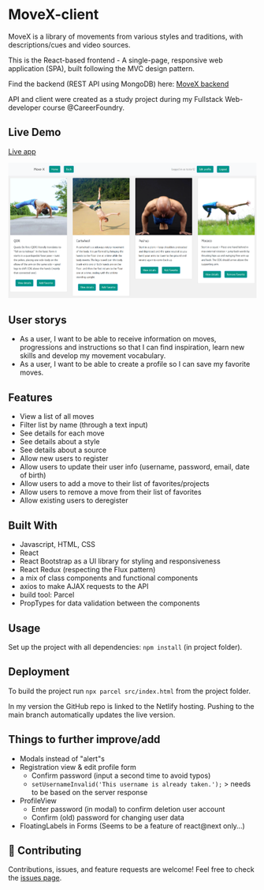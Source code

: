 # MoveX-client
MoveX is a library of movements from various styles and traditions, with descriptions/cues and video sources.

This is the React-based frontend - A single-page, responsive web application (SPA), built following the MVC design pattern.

Find the backend (REST API using MongoDB) here: [MoveX backend](https://github.com/MitoMonkey/MoveX-backend)

API and client were created as a study project during my Fullstack Web-developer course @CareerFoundry.

## Live Demo
[Live app](https://move-x.netlify.app/)

![Screenshot](./src/Screenshot.png)

## User storys
* As a user, I want to be able to receive information on moves, progressions and instructions so that I can find inspiration, learn new skills and develop my movement vocabulary. 
* As a user, I want to be able to create a profile so I can save my favorite moves.

## Features
* View a list of all moves
* Filter list by name (through a text input)
* See details for each move
* See details about a style
* See details about a source
* Allow new users to register 
* Allow users to update their user info (username, password, email, date of birth)
* Allow users to add a move to their list of favorites/projects
* Allow users to remove a move from their list of favorites 
* Allow existing users to deregister 

## Built With
- Javascript, HTML, CSS
- React
- React Bootstrap as a UI library for styling and responsiveness
- React Redux (respecting the Flux pattern)
- a mix of class components and functional components
- axios to make AJAX requests to the API
- build tool: Parcel
- PropTypes for data validation between the components

## Usage
Set up the project with all dependencies: `npm install` (in project folder).

## Deployment
To build the project run `npx parcel src/index.html` from the project folder.

In my version the GitHub repo is linked to the Netlify hosting. Pushing to the main branch automatically updates the live version.

## Things to further improve/add
* Modals instead of "alert"s
* Registration view & edit profile form
    * Confirm password (input a second time to avoid typos)
    * `setUsernameInvalid('This username is already taken.');` > needs to be based on the server response
* ProfileView
    * Enter password (in modal) to confirm deletion user account
    * Confirm (old) password for changing user data
* FloatingLabels in Forms (Seems to be a feature of react@next only…)

## 🤝 Contributing

Contributions, issues, and feature requests are welcome!
Feel free to check the [issues page](https://github.com/MitoMonkey/MoveX-client/issues).
